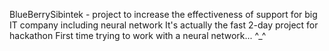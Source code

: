 BlueBerrySibintek - project to increase the effectiveness of support for big IT company including neural network
It's actually the fast 2-day project for hackathon
First time trying to work with a neural network... ^_^
